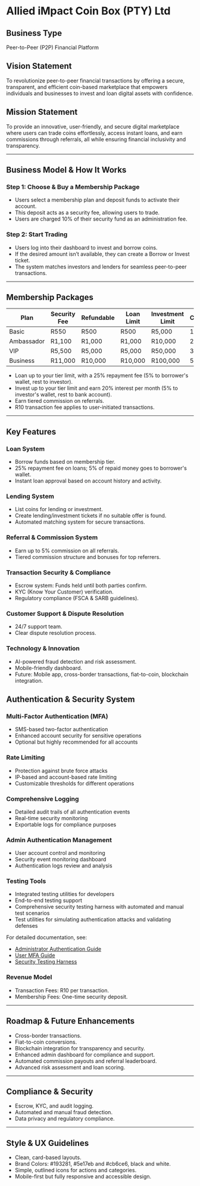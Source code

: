 # Allied iMpact Coin Box (PTY) Ltd

## Business Type
Peer-to-Peer (P2P) Financial Platform

## Vision Statement
To revolutionize peer-to-peer financial transactions by offering a secure, transparent, and efficient coin-based marketplace that empowers individuals and businesses to invest and loan digital assets with confidence.

## Mission Statement
To provide an innovative, user-friendly, and secure digital marketplace where users can trade coins effortlessly, access instant loans, and earn commissions through referrals, all while ensuring financial inclusivity and transparency.

---

## Business Model & How It Works

### Step 1: Choose & Buy a Membership Package
- Users select a membership plan and deposit funds to activate their account.
- This deposit acts as a security fee, allowing users to trade.
- Users are charged 10% of their security fund as an administration fee.

### Step 2: Start Trading
- Users log into their dashboard to invest and borrow coins.
- If the desired amount isn’t available, they can create a Borrow or Invest ticket.
- The system matches investors and lenders for seamless peer-to-peer transactions.

---

## Membership Packages

| Plan        | Security Fee | Refundable | Loan Limit | Investment Limit | Commission | Txn Fee | Admin Fee |
|-------------|-------------|------------|------------|------------------|------------|---------|-----------|
| Basic       | R550        | R500       | R500       | R5,000           | 1%         | R10     | R50       |
| Ambassador  | R1,100      | R1,000     | R1,000     | R10,000          | 2%         | R10     | R100      |
| VIP         | R5,500      | R5,000     | R5,000     | R50,000          | 3%         | R10     | R500      |
| Business    | R11,000     | R10,000    | R10,000    | R100,000         | 5%         | R10     | R1,000    |

- Loan up to your tier limit, with a 25% repayment fee (5% to borrower's wallet, rest to investor).
- Invest up to your tier limit and earn 20% interest per month (5% to investor's wallet, rest to bank account).
- Earn tiered commission on referrals.
- R10 transaction fee applies to user-initiated transactions.

---

## Key Features

### Loan System
- Borrow funds based on membership tier.
- 25% repayment fee on loans; 5% of repaid money goes to borrower's wallet.
- Instant loan approval based on account history and activity.

### Lending System
- List coins for lending or investment.
- Create lending/investment tickets if no suitable offer is found.
- Automated matching system for secure transactions.

### Referral & Commission System
- Earn up to 5% commission on all referrals.
- Tiered commission structure and bonuses for top referrers.

### Transaction Security & Compliance
- Escrow system: Funds held until both parties confirm.
- KYC (Know Your Customer) verification.
- Regulatory compliance (FSCA & SARB guidelines).

### Customer Support & Dispute Resolution
- 24/7 support team.
- Clear dispute resolution process.

### Technology & Innovation
- AI-powered fraud detection and risk assessment.
- Mobile-friendly dashboard.
- Future: Mobile app, cross-border transactions, fiat-to-coin, blockchain integration.

## Authentication & Security System

### Multi-Factor Authentication (MFA)
- SMS-based two-factor authentication
- Enhanced account security for sensitive operations
- Optional but highly recommended for all accounts

### Rate Limiting
- Protection against brute force attacks
- IP-based and account-based rate limiting
- Customizable thresholds for different operations

### Comprehensive Logging
- Detailed audit trails of all authentication events
- Real-time security monitoring
- Exportable logs for compliance purposes

### Admin Authentication Management
- User account control and monitoring
- Security event monitoring dashboard
- Authentication logs review and analysis

### Testing Tools
- Integrated testing utilities for developers
- End-to-end testing support
- Comprehensive security testing harness with automated and manual test scenarios
- Test utilities for simulating authentication attacks and validating defenses

For detailed documentation, see:
- [Administrator Authentication Guide](./docs/admin-authentication-guide.md)
- [User MFA Guide](./docs/user-mfa-guide.md)
- [Security Testing Harness](./docs/security-testing-harness.md)

### Revenue Model
- Transaction Fees: R10 per transaction.
- Membership Fees: One-time security deposit.

---

## Roadmap & Future Enhancements
- Cross-border transactions.
- Fiat-to-coin conversions.
- Blockchain integration for transparency and security.
- Enhanced admin dashboard for compliance and support.
- Automated commission payouts and referral leaderboard.
- Advanced risk assessment and loan scoring.

---

## Compliance & Security
- Escrow, KYC, and audit logging.
- Automated and manual fraud detection.
- Data privacy and regulatory compliance.

---

## Style & UX Guidelines
- Clean, card-based layouts.
- Brand Colors: #193281, #5e17eb and #cb6ce6, black and white.
- Simple, outlined icons for actions and categories.
- Mobile-first but fully responsive and accessible design.
